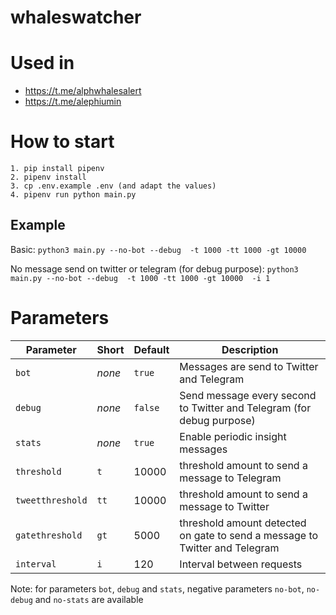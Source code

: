 # whaleswatcher

# Used in
- https://t.me/alphwhalesalert
- https://t.me/alephiumin

# How to start
```
1. pip install pipenv
2. pipenv install
3. cp .env.example .env (and adapt the values)
4. pipenv run python main.py
```

## Example


Basic: `python3 main.py --no-bot --debug  -t 1000 -tt 1000 -gt 10000`

No message send on twitter or telegram (for debug purpose): `python3 main.py --no-bot --debug  -t 1000 -tt 1000 -gt 10000  -i 1`

# Parameters

| Parameter | Short | Default | Description |
|----------|---------|---------|-------------|
| `bot` | _none_ |`true` | Messages are send to Twitter and Telegram |
| `debug` | _none_ | `false` | Send message every second to Twitter and Telegram (for debug purpose) |
| `stats` | _none_ | `true` | Enable periodic insight messages |
| `threshold` | `t` | 10000  | threshold amount to send a message to Telegram |
| `tweetthreshold` | `tt` | 10000 | threshold amount to send a message to Twitter  | 
| `gatethreshold` | `gt` | 5000 | threshold amount detected on gate to send a message to Twitter and Telegram |
| `interval` | `i` | 120 | Interval between requests |

Note: for parameters `bot`, `debug` and `stats`, negative parameters `no-bot`, `no-debug` and `no-stats` are available
